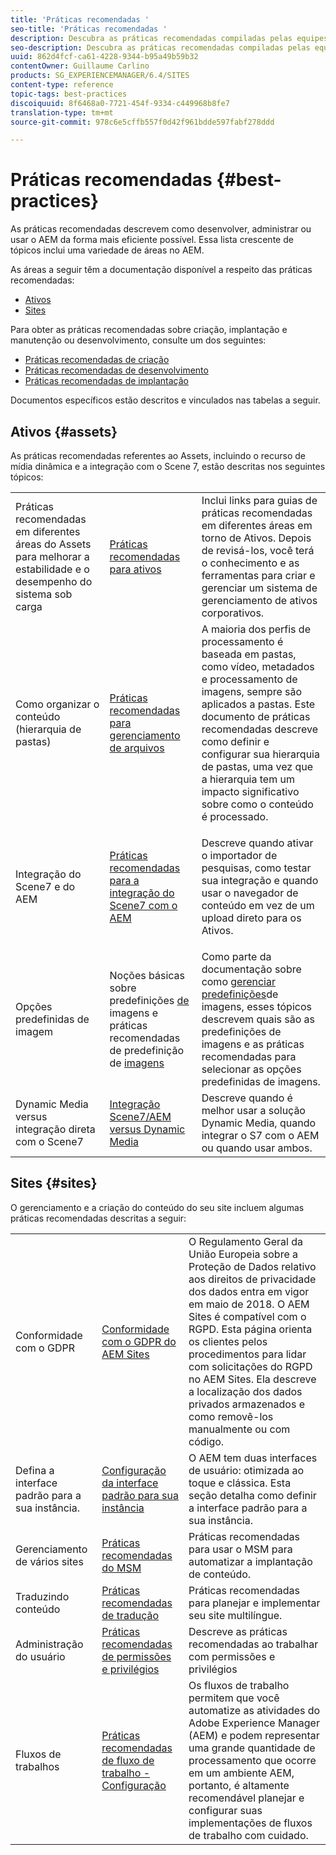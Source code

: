 ```yaml
---
title: 'Práticas recomendadas '
seo-title: 'Práticas recomendadas '
description: Descubra as práticas recomendadas compiladas pelas equipes de engenharia e consultoria da Adobe para ajudar os administradores a se estabelecerem e funcionarem.
seo-description: Descubra as práticas recomendadas compiladas pelas equipes de engenharia e consultoria da Adobe para ajudar os administradores a se estabelecerem e funcionarem.
uuid: 862d4fcf-ca61-4228-9344-b95a49b59b32
contentOwner: Guillaume Carlino
products: SG_EXPERIENCEMANAGER/6.4/SITES
content-type: reference
topic-tags: best-practices
discoiquuid: 8f6468a0-7721-454f-9334-c449968b8fe7
translation-type: tm+mt
source-git-commit: 978c6e5cffb557f0d42f961bdde597fabf278ddd

---
```



# Práticas recomendadas {#best-practices}

As práticas recomendadas descrevem como desenvolver, administrar ou usar o AEM da forma mais eficiente possível. Essa lista crescente de tópicos inclui uma variedade de áreas no AEM.

As áreas a seguir têm a documentação disponível a respeito das práticas recomendadas:

* [Ativos](#assets)
* [Sites](#sites)

Para obter as práticas recomendadas sobre criação, implantação e manutenção ou desenvolvimento, consulte um dos seguintes:

* [Práticas recomendadas de criação](/help/sites-authoring/best-practices.md)
* [Práticas recomendadas de desenvolvimento](/help/sites-developing/best-practices.md)
* [Práticas recomendadas de implantação](/help/sites-deploying/best-practices.md)

Documentos específicos estão descritos e vinculados nas tabelas a seguir.

## Ativos {#assets}

As práticas recomendadas referentes ao Assets, incluindo o recurso de mídia dinâmica e a integração com o Scene 7, estão descritas nos seguintes tópicos:

<table> 
 <tbody>
  <tr>
   <td>Práticas recomendadas em diferentes áreas do Assets para melhorar a estabilidade e o desempenho do sistema sob carga</td> 
   <td><a href="/help/assets/organize-assets.md">Práticas recomendadas para ativos</a></td> 
   <td>Inclui links para guias de práticas recomendadas em diferentes áreas em torno de Ativos. Depois de revisá-los, você terá o conhecimento e as ferramentas para criar e gerenciar um sistema de gerenciamento de ativos corporativos.</td> 
  </tr>
  <tr>
   <td>Como organizar o conteúdo (hierarquia de pastas)</td> 
   <td><a href="/help/assets/organize-assets.md">Práticas recomendadas para gerenciamento de arquivos</a></td> 
   <td>A maioria dos perfis de processamento é baseada em pastas, como vídeo, metadados e processamento de imagens, sempre são aplicados a pastas. Este documento de práticas recomendadas descreve como definir e configurar sua hierarquia de pastas, uma vez que a hierarquia tem um impacto significativo sobre como o conteúdo é processado. </td> 
  </tr>
  <tr>
   <td>Integração do Scene7 e do AEM</td> 
   <td><a href="/help/sites-administering/scene7.md#best-practices-for-integrating-scene-with-aem">Práticas recomendadas para a integração do Scene7 com o AEM</a></td> 
   <td><p>Descreve quando ativar o importador de pesquisas, como testar sua integração e quando usar o navegador de conteúdo em vez de um upload direto para os Ativos.</p> </td> 
  </tr>
  <tr>
   <td>Opções predefinidas de imagem</td> 
   <td>Noções básicas sobre predefinições <a href="/help/assets/managing-image-presets.md#understanding-image-presets">de</a> imagens e práticas recomendadas de predefinição de <a href="/help/assets/managing-image-presets.md#image-preset-options">imagens</a></td> 
   <td>Como parte da documentação sobre como <a href="/help/assets/managing-image-presets.md">gerenciar predefinições</a>de imagens, esses tópicos descrevem quais são as predefinições de imagens e as práticas recomendadas para selecionar as opções predefinidas de imagens.</td> 
  </tr>
  <tr>
   <td>Dynamic Media versus integração direta com o Scene7</td> 
   <td><a href="/help/sites-administering/scene7.md#aem-scene-integration-versus-dynamic-media">Integração Scene7/AEM versus Dynamic Media</a></td> 
   <td>Descreve quando é melhor usar a solução Dynamic Media, quando integrar o S7 com o AEM ou quando usar ambos.</td> 
  </tr>
 </tbody>
</table>

## Sites {#sites}

O gerenciamento e a criação do conteúdo do seu site incluem algumas práticas recomendadas descritas a seguir:

<table> 
 <tbody>
  <tr>
   <td>Conformidade com o GDPR</td> 
   <td><a href="/help/sites-administering/gdpr-compliance-sites.md">Conformidade com o GDPR do AEM Sites</a></td> 
   <td>O Regulamento Geral da União Europeia sobre a Proteção de Dados relativo aos direitos de privacidade dos dados entra em vigor em maio de 2018. O AEM Sites é compatível com o RGPD. Esta página orienta os clientes pelos procedimentos para lidar com solicitações do RGPD no AEM Sites. Ela descreve a localização dos dados privados armazenados e como removê-los manualmente ou com código.</td> 
  </tr>
  <tr>
   <td>Defina a interface padrão para a sua instância.</td> 
   <td><p><a href="/help/sites-authoring/select-ui.md#configuring-the-default-ui-for-your-instance">Configuração da interface padrão para sua instância</a></p> </td> 
   <td>O AEM tem duas interfaces de usuário: otimizada ao toque e clássica. Esta seção detalha como definir a interface padrão para a sua instância.</td> 
  </tr>
  <tr>
   <td>Gerenciamento de vários sites</td> 
   <td><a href="/help/sites-administering/msm-best-practices.md">Práticas recomendadas do MSM</a></td> 
   <td>Práticas recomendadas para usar o MSM para automatizar a implantação de conteúdo. </td> 
  </tr>
  <tr>
   <td>Traduzindo conteúdo</td> 
   <td><a href="/help/sites-administering/tc-bp.md">Práticas recomendadas de tradução</a></td> 
   <td>Práticas recomendadas para planejar e implementar seu site multilíngue.</td> 
  </tr>
  <tr>
   <td>Administração do usuário</td> 
   <td><a href="/help/sites-administering/security.md#best-practices">Práticas recomendadas de permissões e privilégios</a></td> 
   <td>Descreve as práticas recomendadas ao trabalhar com permissões e privilégios </td> 
  </tr>
  <tr>
   <td>Fluxos de trabalhos</td> 
   <td><a href="/help/sites-developing/workflows-best-practices.md#configuration">Práticas recomendadas de fluxo de trabalho - Configuração</a></td> 
   <td>Os fluxos de trabalho permitem que você automatize as atividades do Adobe Experience Manager (AEM) e podem representar uma grande quantidade de processamento que ocorre em um ambiente AEM, portanto, é altamente recomendável planejar e configurar suas implementações de fluxos de trabalho com cuidado.</td> 
  </tr>
 </tbody>
</table>

